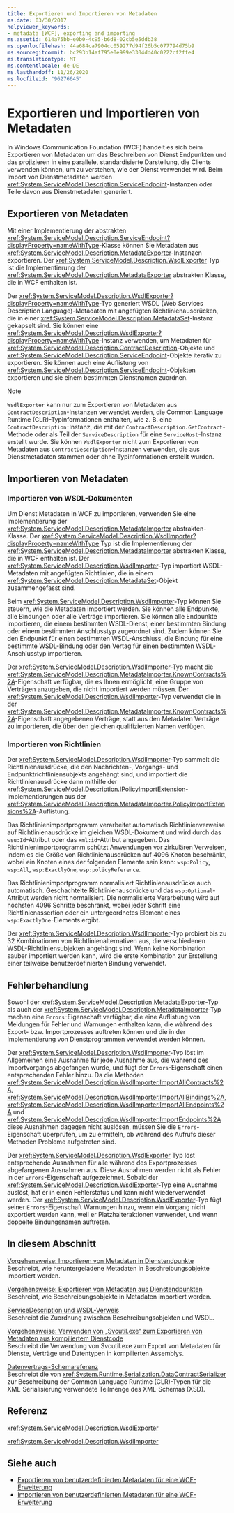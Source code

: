 ```yaml
---
title: Exportieren und Importieren von Metadaten
ms.date: 03/30/2017
helpviewer_keywords:
- metadata [WCF], exporting and importing
ms.assetid: 614a75bb-e0b0-4c95-b6d8-02cb5e5ddb38
ms.openlocfilehash: 44a684ca7904cc059277d94f26b5c077794d75b9
ms.sourcegitcommit: bc293b14af795e0e999e3304dd40c0222cf2ffe4
ms.translationtype: MT
ms.contentlocale: de-DE
ms.lasthandoff: 11/26/2020
ms.locfileid: "96276645"
---
```

# <a name="exporting-and-importing-metadata"></a>Exportieren und Importieren von Metadaten

In Windows Communication Foundation (WCF) handelt es sich beim Exportieren von Metadaten um das Beschreiben von Dienst Endpunkten und das projizieren in eine parallele, standardisierte Darstellung, die Clients verwenden können, um zu verstehen, wie der Dienst verwendet wird. Beim Import von Dienstmetadaten werden <xref:System.ServiceModel.Description.ServiceEndpoint>-Instanzen oder Teile davon aus Dienstmetadaten generiert.  
  
## <a name="exporting-metadata"></a>Exportieren von Metadaten  

 Mit einer Implementierung der abstrakten <xref:System.ServiceModel.Description.ServiceEndpoint?displayProperty=nameWithType>-Klasse können Sie Metadaten aus <xref:System.ServiceModel.Description.MetadataExporter>-Instanzen exportieren. Der <xref:System.ServiceModel.Description.WsdlExporter> Typ ist die Implementierung der <xref:System.ServiceModel.Description.MetadataExporter> abstrakten Klasse, die in WCF enthalten ist.  
  
 Der <xref:System.ServiceModel.Description.WsdlExporter?displayProperty=nameWithType>-Typ generiert WSDL (Web Services Description Language)-Metadaten mit angefügten Richtlinienausdrücken, die in einer <xref:System.ServiceModel.Description.MetadataSet>-Instanz gekapselt sind. Sie können eine <xref:System.ServiceModel.Description.WsdlExporter?displayProperty=nameWithType>-Instanz verwenden, um Metadaten für <xref:System.ServiceModel.Description.ContractDescription>-Objekte und <xref:System.ServiceModel.Description.ServiceEndpoint>-Objekte iterativ zu exportieren. Sie können auch eine Auflistung von <xref:System.ServiceModel.Description.ServiceEndpoint>-Objekten exportieren und sie einem bestimmten Dienstnamen zuordnen.  
  
> [!NOTE]
> `WsdlExporter` kann nur zum Exportieren von Metadaten aus `ContractDescription`-Instanzen verwendet werden, die Common Language Runtime (CLR)-Typinformationen enthalten, wie z.&#160;B. eine `ContractDescription`-Instanz, die mit der `ContractDescription.GetContract`-Methode oder als Teil der `ServiceDescription` für eine `ServiceHost`-Instanz erstellt wurde. Sie können `WsdlExporter` nicht zum Exportieren von Metadaten aus `ContractDescription`-Instanzen verwenden, die aus Dienstmetadaten stammen oder ohne Typinformationen erstellt wurden.  
  
## <a name="importing-metadata"></a>Importieren von Metadaten  
  
### <a name="importing-wsdl-documents"></a>Importieren von WSDL-Dokumenten  

 Um Dienst Metadaten in WCF zu importieren, verwenden Sie eine Implementierung der <xref:System.ServiceModel.Description.MetadataImporter> abstrakten-Klasse. Der <xref:System.ServiceModel.Description.WsdlImporter?displayProperty=nameWithType> Typ ist die Implementierung der <xref:System.ServiceModel.Description.MetadataImporter> abstrakten Klasse, die in WCF enthalten ist. Der <xref:System.ServiceModel.Description.WsdlImporter>-Typ importiert WSDL-Metadaten mit angefügten Richtlinien, die in einem <xref:System.ServiceModel.Description.MetadataSet>-Objekt zusammengefasst sind.  
  
 Beim <xref:System.ServiceModel.Description.WsdlImporter>-Typ können Sie steuern, wie die Metadaten importiert werden. Sie können alle Endpunkte, alle Bindungen oder alle Verträge importieren. Sie können alle Endpunkte importieren, die einem bestimmten WSDL-Dienst, einer bestimmten Bindung oder einem bestimmten Anschlusstyp zugeordnet sind. Zudem können Sie den Endpunkt für einen bestimmten WSDL-Anschluss, die Bindung für eine bestimmte WSDL-Bindung oder den Vertag für einen bestimmten WSDL-Anschlusstyp importieren.  
  
 Der <xref:System.ServiceModel.Description.WsdlImporter>-Typ macht die <xref:System.ServiceModel.Description.MetadataImporter.KnownContracts%2A>-Eigenschaft verfügbar, die es Ihnen ermöglicht, eine Gruppe von Verträgen anzugeben, die nicht importiert werden müssen. Der <xref:System.ServiceModel.Description.WsdlImporter>-Typ verwendet die in der <xref:System.ServiceModel.Description.MetadataImporter.KnownContracts%2A>-Eigenschaft angegebenen Verträge, statt aus den Metadaten Verträge zu importieren, die über den gleichen qualifizierten Namen verfügen.  
  
### <a name="importing-policies"></a>Importieren von Richtlinien  

 Der <xref:System.ServiceModel.Description.WsdlImporter>-Typ sammelt die Richtlinienausdrücke, die den Nachrichten-, Vorgangs- und Endpunktrichtliniensubjekts angehängt sind, und importiert die Richtlinienausdrücke dann mithilfe der <xref:System.ServiceModel.Description.IPolicyImportExtension>-Implementierungen aus der <xref:System.ServiceModel.Description.MetadataImporter.PolicyImportExtensions%2A>-Auflistung.  
  
 Das Richtlinienimportprogramm verarbeitet automatisch Richtlinienverweise auf Richtlinienausdrücke im gleichen WSDL-Dokument und wird durch das `wsu:Id`-Attribut oder das `xml:id`-Attribut angegeben. Das Richtlinienimportprogramm schützt Anwendungen vor zirkulären Verweisen, indem es die Größe von Richtlinienausdrücken auf 4096&#160;Knoten beschränkt, wobei ein Knoten eines der folgenden Elemente sein kann: `wsp:Policy`, `wsp:All`, `wsp:ExactlyOne`, `wsp:policyReference`.  
  
 Das Richtlinienimportprogramm normalisiert Richtlinienausdrücke auch automatisch. Geschachtelte Richtlinienausdrücke und das `wsp:Optional`-Attribut werden nicht normalisiert. Die normalisierte Verarbeitung wird auf höchsten 4096&#160;Schritte beschränkt, wobei jeder Schritt eine Richtlinienassertion oder ein untergeordnetes Element eines `wsp:ExactlyOne`-Elements ergibt.  
  
 Der <xref:System.ServiceModel.Description.WsdlImporter>-Typ probiert bis zu 32&#160;Kombinationen von Richtlinienalternativen aus, die verschiedenen WSDL-Richtliniensubjekten angehängt sind. Wenn keine Kombination sauber importiert werden kann, wird die erste Kombination zur Erstellung einer teilweise benutzerdefinierten Bindung verwendet.  
  
## <a name="error-handling"></a>Fehlerbehandlung  

 Sowohl der <xref:System.ServiceModel.Description.MetadataExporter>-Typ als auch der <xref:System.ServiceModel.Description.MetadataImporter>-Typ machen eine `Errors`-Eigenschaft verfügbar, die eine Auflistung von Meldungen für Fehler und Warnungen enthalten kann, die während des Export- bzw. Importprozesses auftreten können und die in der Implementierung von Dienstprogrammen verwendet werden können.  
  
 Der <xref:System.ServiceModel.Description.WsdlImporter>-Typ löst im Allgemeinen eine Ausnahme für jede Ausnahme aus, die während des Importvorgangs abgefangen wurde, und fügt der `Errors`-Eigenschaft einen entsprechenden Fehler hinzu. Da die Methoden <xref:System.ServiceModel.Description.WsdlImporter.ImportAllContracts%2A>, <xref:System.ServiceModel.Description.WsdlImporter.ImportAllBindings%2A>, <xref:System.ServiceModel.Description.WsdlImporter.ImportAllEndpoints%2A> und <xref:System.ServiceModel.Description.WsdlImporter.ImportEndpoints%2A> diese Ausnahmen dagegen nicht auslösen, müssen Sie die `Errors`-Eigenschaft überprüfen, um zu ermitteln, ob während des Aufrufs dieser Methoden Probleme aufgetreten sind.  
  
 Der <xref:System.ServiceModel.Description.WsdlExporter> Typ löst entsprechende Ausnahmen für alle während des Exportprozesses abgefangenen Ausnahmen aus. Diese Ausnahmen werden nicht als Fehler in der `Errors`-Eigenschaft aufgezeichnet. Sobald der <xref:System.ServiceModel.Description.WsdlExporter>-Typ eine Ausnahme auslöst, hat er in einen Fehlerstatus und kann nicht wiederverwendet werden. Der <xref:System.ServiceModel.Description.WsdlExporter>-Typ fügt seiner `Errors`-Eigenschaft Warnungen hinzu, wenn ein Vorgang nicht exportiert werden kann, weil er Platzhalteraktionen verwendet, und wenn doppelte Bindungsnamen auftreten.  
  
## <a name="in-this-section"></a>In diesem Abschnitt  

 [Vorgehensweise: Importieren von Metadaten in Dienstendpunkte](how-to-import-metadata-into-service-endpoints.md)  
 Beschreibt, wie heruntergeladene Metadaten in Beschreibungsobjekte importiert werden.  
  
 [Vorgehensweise: Exportieren von Metadaten aus Dienstendpunkten](how-to-export-metadata-from-service-endpoints.md)  
 Beschreibt, wie Beschreibungsobjekte in Metadaten importiert werden.  
  
 [ServiceDescription und WSDL-Verweis](servicedescription-and-wsdl-reference.md)  
 Beschreibt die Zuordnung zwischen Beschreibungsobjekten und WSDL.  
  
 [Vorgehensweise: Verwenden von „Svcutil.exe“ zum Exportieren von Metadaten aus kompiliertem Dienstcode](how-to-use-svcutil-exe-to-export-metadata-from-compiled-service-code.md)  
 Beschreibt die Verwendung von Svcutil.exe zum Export von Metadaten für Dienste, Verträge und Datentypen in kompilierten Assemblys.  
  
 [Datenvertrags-Schemareferenz](data-contract-schema-reference.md)  
 Beschreibt die von <xref:System.Runtime.Serialization.DataContractSerializer> zur Beschreibung der Common Language Runtime (CLR)-Typen für die XML-Serialisierung verwendete Teilmenge des XML-Schemas (XSD).  
  
## <a name="reference"></a>Referenz  

 <xref:System.ServiceModel.Description.WsdlExporter>  
  
 <xref:System.ServiceModel.Description.WsdlImporter>  
  
## <a name="see-also"></a>Siehe auch

- [Exportieren von benutzerdefinierten Metadaten für eine WCF-Erweiterung](../extending/exporting-custom-metadata-for-a-wcf-extension.md)
- [Importieren von benutzerdefinierten Metadaten für eine WCF-Erweiterung](../extending/importing-custom-metadata-for-a-wcf-extension.md)
